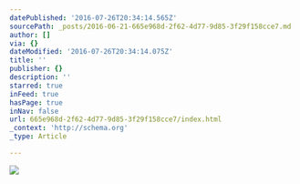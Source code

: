 ```yaml
---
datePublished: '2016-07-26T20:34:14.565Z'
sourcePath: _posts/2016-06-21-665e968d-2f62-4d77-9d85-3f29f158cce7.md
author: []
via: {}
dateModified: '2016-07-26T20:34:14.075Z'
title: ''
publisher: {}
description: ''
starred: true
inFeed: true
hasPage: true
inNav: false
url: 665e968d-2f62-4d77-9d85-3f29f158cce7/index.html
_context: 'http://schema.org'
_type: Article

---
```

![](https://the-grid-user-content.s3-us-west-2.amazonaws.com/673301b0-4fe9-4786-8996-a08f0e62c1e9.jpg)